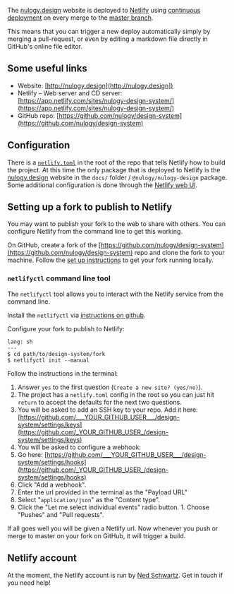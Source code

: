 The [nulogy.design](http://nulgoy.design) website is deployed to [Netlify](https://app.netlify.com/sites/nulogy-design-system/) using [continuous deployment](https://www.netlify.com/docs/continuous-deployment/) on every merge to the [master branch](https://github.com/nulogy/design-system).

This means that you can trigger a new deploy automatically simply by merging a pull-request, or even by editing a markdown file directly in GitHub's online file editor.

## Some useful links

- Website: [http://nulogy.design](http://nulogy.design])
- Netlify – Web server and CD server: [https://app.netlify.com/sites/nulogy-design-system/](https://app.netlify.com/sites/nulogy-design-system/)
- GitHub repo: [https://github.com/nulogy/design-system](https://github.com/nulogy/design-system)

## Configuration

There is a [`netlify.toml`](https://www.netlify.com/docs/netlify-toml-reference/) in the root of the repo that tells Netlify how to build the project. At this time the only package that is deployed to Netlify is the [nulogy.design](http://nulogy.design) website in the `docs/` folder / `@nulogy/nulogy-design` package. Some additional configuration is done through the [Netlify web UI](https://app.netlify.com/sites/nulogy-design-system/).

## Setting up a fork to publish to Netlify

You may want to publish your fork to the web to share with others. You can configure Netlify from the command line to get this working.

On GitHub, create a fork of the [https://github.com/nulogy/design-system](https://github.com/nulogy/design-system) repo and clone the fork to your machine. Follow the [set up instructions](guides/setup) to get your fork running locally.

### `netlifyctl` command line tool

The `netlifyctl` tool allows you to interact with the Netlify service from the command line.

Install the `netlifyctl` via [instructions on github](https://github.com/netlify/netlifyctl).

Configure your fork to publish to Netlify:

```code
lang: sh
---
$ cd path/to/design-system/fork
$ netlifyctl init --manual
```

Follow the instructions in the terminal:

1. Answer `yes` to the first question (`Create a new site? (yes/no)`).
1. The project has a `netlify.toml` config in the root so you can just hit `return` to accept the defaults for the next two questions.
1. You will be asked to add an SSH key to your repo. Add it here: [https://github.com/___YOUR_GITHUB_USER___/design-system/settings/keys](https://github.com/_YOUR_GITHUB_USER_/design-system/settings/keys)
1. You will be asked to configure a webhook: 
  1. Go here: [https://github.com/___YOUR_GITHUB_USER___/design-system/settings/hooks](https://github.com/_YOUR_GITHUB_USER_/design-system/settings/hooks)
  1. Click "Add a webhook".
  1. Enter the url provided in the terminal as the "Payload URL"
  1. Select "`application/json`" as the "Content type".
  1. Click the "Let me select individual events" radio button.
    1. Choose "Pushes" and "Pull requests".

If all goes well you will be given a Netlify url. Now whenever you push or merge to master on your fork on GitHub, it will trigger a build.

## Netlify account

At the moment, the Netlify account is run by [Ned Schwartz](https://github.com/theinterned). Get in touch if you need help!